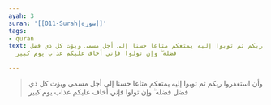 ```yaml
---
ayah: 3
surah: '[[011-Surah|سورة]]'
tags:
- quran
text: وأن استغفروا ربكم ثم توبوا إليه يمتعكم متاعا حسنا إلى أجل مسمى ويؤت كل ذي فضل
  فضله ۖ وإن تولوا فإني أخاف عليكم عذاب يوم كبير

---
```

> وأن استغفروا ربكم ثم توبوا إليه يمتعكم متاعا حسنا إلى أجل مسمى ويؤت كل ذي فضل فضله ۖ وإن تولوا فإني أخاف عليكم عذاب يوم كبير
